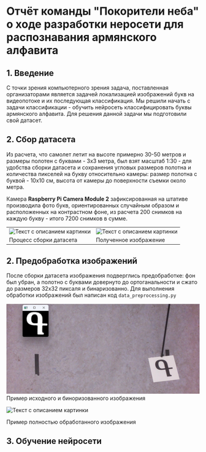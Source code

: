 # Отчёт команды "Покорители неба" о ходе разработки неросети для распознавания армянского алфавита
## 1. Введение
С точки зрения компьютерного зрения задача, поставленная организаторами является задачей локализацией изображений букв на видеопотоке и их последующая классификация. Мы решили начать с задачи классификации - обучить нейросеть классифицировать буквы армянского алфавита. Для решения данной задачи мы подготовили свой датасет.
## 2. Сбор датасета
Из расчета, что самолет летит на высоте примерно 30-50 метров и размеры полотен с буквами - 3х3 метра, был взят масштаб 1:30 - для удобства сборки датасета и сохранения угловых размеров полотна и количества пикселей на букву  относительно камеры: размер полотна с буквой - 10х10 см, высота от камеры до поверхности съемки около метра. 

Камера __Raspberry Pi Camera Module 2__ зафиксированная на штативе производила фото букв, ориентированных случайным образом и  расположенных на контрастном фоне, из расчета 200 снимков на каждую букву - итого 7200 снимков в сумме.

<table>
  <tr>
    <td><image
  src="images/image.png" width="200"
  alt="Текст с описанием картинки"
  caption="Подпись под картинкой"></td>
    <td><image width="200"
  src="images/image-1.png"
  alt="Текст с описанием картинки"
  caption="Подпись под картинкой"></td>
  </tr>
    <tr>
    <td>Процесс сборки датасета</td>
    <td>Полученное изображение</td>
  </tr>
</table>

## 2. Предобработка изображений
После сборки датасета изображения подверглись предобработке: фон был убран, а полотно с буквами довернуто до ортоганальности и сжато до размеров 32x32 пиксаля и бинаризованно. Для выполнения обработки изображений был написан код `data_preprocessing.py`

![alt text](images/image-2.png)
Пример исходного и биноризованного изображения

<image width="200"
  src="images/image-3.png"
  alt="Текст с описанием картинки"
  caption="Подпись под картинкой">

Пример полностью обработанного изображения

## 3. Обучение нейросети


